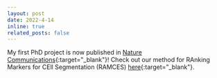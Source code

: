 ```yaml
---
layout: post
date: 2022-4-14
inline: true
related_posts: false
---
```


My first PhD project is now published in [Nature Communications](https://www.nature.com/articles/s41467-022-29667-w){:target="_blank"}! Check out our method for RAnking Markers for CEll Segmentation (RAMCES) [here](https://www.nature.com/articles/s41467-022-29667-w){:target="_blank"}.

